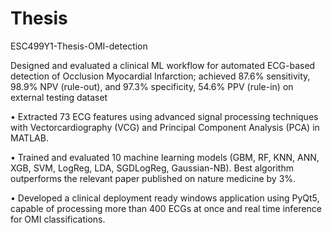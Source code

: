 # Thesis
ESC499Y1-Thesis-OMI-detection

Designed and evaluated a clinical ML workflow for automated ECG-based detection of Occlusion Myocardial Infarction;
achieved 87.6% sensitivity, 98.9% NPV (rule-out), and 97.3% specificity, 54.6% PPV (rule-in) on external testing dataset


• Extracted 73 ECG features using advanced signal processing techniques with Vectorcardiography (VCG) and
Principal Component Analysis (PCA) in MATLAB.

• Trained and evaluated 10 machine learning models (GBM, RF, KNN, ANN, XGB, SVM, LogReg, LDA, SGDLogReg, Gaussian-NB). Best algorithm outperforms the relevant paper published on nature medicine by 3%.

• Developed a clinical deployment ready windows application using PyQt5, capable of processing more than 400
ECGs at once and real time inference for OMI classifications.